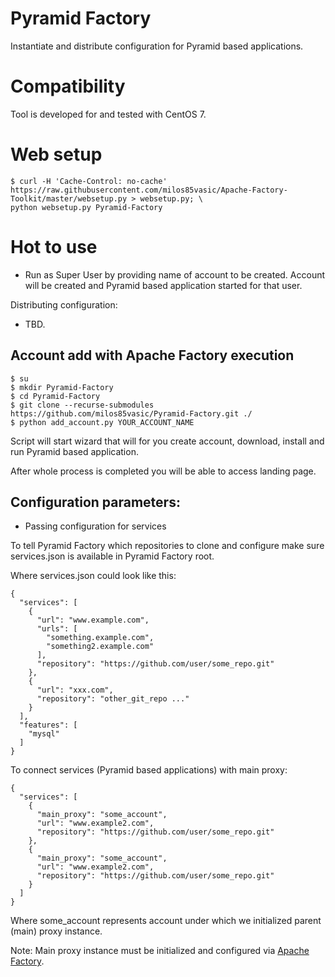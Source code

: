# Pyramid Factory

Instantiate and distribute configuration for Pyramid based applications.

# Compatibility

Tool is developed for and tested with CentOS 7.

# Web setup
```
$ curl -H 'Cache-Control: no-cache' https://raw.githubusercontent.com/milos85vasic/Apache-Factory-Toolkit/master/websetup.py > websetup.py; \
python websetup.py Pyramid-Factory
```

# Hot to use
    
- Run as Super User by providing name of account to be created. 
Account will be created and Pyramid based application started for that user.
    
Distributing configuration:

- TBD.

## Account add with Apache Factory execution

```
$ su
$ mkdir Pyramid-Factory
$ cd Pyramid-Factory
$ git clone --recurse-submodules https://github.com/milos85vasic/Pyramid-Factory.git ./
$ python add_account.py YOUR_ACCOUNT_NAME
``` 

Script will start wizard that will for you create account, download, install and run Pyramid based application.

After whole process is completed you will be able to access landing page.

## Configuration parameters:

- Passing configuration for services

To tell Pyramid Factory which repositories to clone and configure make sure services.json is available in Pyramid Factory root.

Where services.json could look like this:
```
{
  "services": [
    {
      "url": "www.example.com",
      "urls": [
        "something.example.com",
        "something2.example.com"
      ],
      "repository": "https://github.com/user/some_repo.git"
    },
    {
      "url": "xxx.com",
      "repository": "other_git_repo ..."
    }
  ],
  "features": [
    "mysql"
  ]
}
```

To connect services (Pyramid based applications) with main proxy:
```
{
  "services": [
    {
      "main_proxy": "some_account",
      "url": "www.example2.com",
      "repository": "https://github.com/user/some_repo.git"
    },
    {
      "main_proxy": "some_account",
      "url": "www.example2.com",
      "repository": "https://github.com/user/some_repo.git"
    }
  ]
}
```

Where some_account represents account under which we initialized parent (main) proxy instance.

Note: Main proxy instance must be initialized and configured via [Apache Factory](https://github.com/milos85vasic/Apache-Factory).
